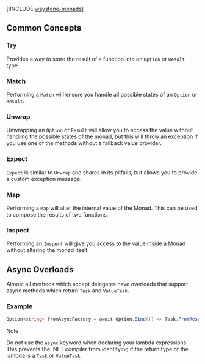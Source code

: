 ﻿[!INCLUDE [waystone-monads](../../src/Waystone.Monads/README.md)]

## Common Concepts

### Try

Provides a way to store the result of a function into an `Option` or `Result`
type.

### Match

Performing a `Match` will ensure you handle all possible states of an `Option`
or `Result`.

### Unwrap

Unwrapping an `Option` or `Result` will allow you to access the value without
handling the possible states of the monad, but this will throw an exception if
you use one of the methods without a fallback value provider.

### Expect

`Expect` is similar to `Unwrap` and shares in its pitfalls, but allows you to
provide a custom exception message.

### Map

Performing a `Map` will alter the internal value of the Monad. This can be used
to compose the results of two functions.

### Inspect

Performing an `Inspect` will give you access to the value inside a Monad without
altering the monad itself.

## Async Overloads

Almost all methods which accept delegates have overloads that support async
methods which return `Task` and `ValueTask`.

### Example

```csharp
Option<string> fromAsyncFactory = await Option.Bind(() => Task.FromResult("John Smith"));
```

> [!NOTE]
>
> Do not use the `async` keyword when declaring your lambda expressions. This
> prevents the .NET compiler from identifying if the return type of the lambda
> is a `Task` or `ValueTask`
